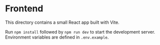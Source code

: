 # Frontend

This directory contains a small React app built with Vite.

Run `npm install` followed by `npm run dev` to start the development server.
Environment variables are defined in `.env.example`.

